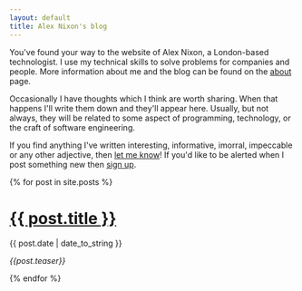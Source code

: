 ```yaml
---
layout: default
title: Alex Nixon's blog
---
```

You've found your way to the website of Alex Nixon, a London-based technologist. I use my technical skills to solve problems for companies and people. More information about me and the blog can be found on the [about](/about/) page.

Occasionally I have thoughts which I think are worth sharing. When that happens I'll write them down and they'll appear here. Usually, but not always, they will be related to some aspect of programming, technology, or the craft of software engineering.

If you find anything I've written interesting, informative, imorral, impeccable or any other adjective, then [let me know](/contact/)! If you'd like to be alerted when I post something new then [sign up](http://eepurl.com/gNIAJ5).

<div class="post-list">
  {% for post in site.posts %}
    <h1><a href="{{ post.url }}">{{ post.title }}</a></h1>
      {{ post.date | date_to_string }}
      <p><i>{{post.teaser}}</i></p>
  {% endfor %}
</div>
